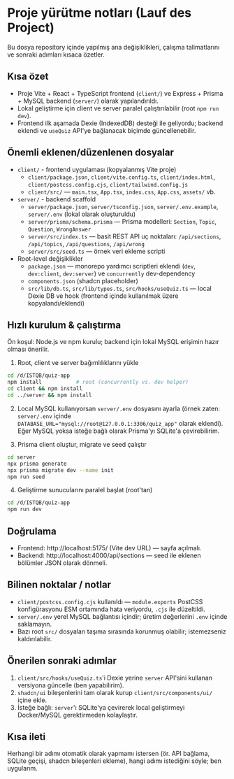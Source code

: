 # Proje yürütme notları (Lauf des Project)

Bu dosya repository içinde yapılmış ana değişiklikleri, çalışma talimatlarını ve sonraki adımları kısaca özetler.

## Kısa özet

- Proje Vite + React + TypeScript frontend (`client/`) ve Express + Prisma + MySQL backend (`server/`) olarak yapılandırıldı.
- Lokal geliştirme için client ve server paralel çalıştırılabilir (root `npm run dev`).
- Frontend ilk aşamada Dexie (IndexedDB) desteği ile geliyordu; backend eklendi ve `useQuiz` API'ye bağlanacak biçimde güncellenebilir.

## Önemli eklenen/düzenlenen dosyalar

- `client/` - frontend uygulaması (kopyalanmış Vite proje)
  - `client/package.json`, `client/vite.config.ts`, `client/index.html`, `client/postcss.config.cjs`, `client/tailwind.config.js`
  - `client/src/` — `main.tsx`, `App.tsx`, `index.css`, `App.css`, `assets/` vb.
- `server/` - backend scaffold
  - `server/package.json`, `server/tsconfig.json`, `server/.env.example`, `server/.env` (lokal olarak oluşturuldu)
  - `server/prisma/schema.prisma` — Prisma modelleri: `Section`, `Topic`, `Question`, `WrongAnswer`
  - `server/src/index.ts` — basit REST API uç noktaları: `/api/sections`, `/api/topics`, `/api/questions`, `/api/wrong`
  - `server/src/seed.ts` — örnek veri ekleme scripti
- Root-level değişiklikler
  - `package.json` — monorepo yardımcı scriptleri eklendi (`dev`, `dev:client`, `dev:server`) ve `concurrently` dev-dependency
  - `components.json` (shadcn placeholder)
  - `src/lib/db.ts`, `src/lib/types.ts`, `src/hooks/useQuiz.ts` — local Dexie DB ve hook (frontend içinde kullanılmak üzere kopyalandı/eklendi)

## Hızlı kurulum & çalıştırma

Ön koşul: Node.js ve npm kurulu; backend için lokal MySQL erişimin hazır olması önerilir.

1. Root, client ve server bağımlılıklarını yükle

```bash
cd /d/ISTQB/quiz-app
npm install           # root (concurrently vs. dev helper)
cd client && npm install
cd ../server && npm install
```

2. Local MySQL kullanıyorsan `server/.env` dosyasını ayarla (örnek zaten: `server/.env` içinde `DATABASE_URL="mysql://root@127.0.0.1:3306/quiz_app"` olarak eklendi). Eğer MySQL yoksa isteğe bağlı olarak Prisma'yı SQLite'a çevirebilirim.

3. Prisma client oluştur, migrate ve seed çalıştır

```bash
cd server
npx prisma generate
npx prisma migrate dev --name init
npm run seed
```

4. Geliştirme sunucularını paralel başlat (root'tan)

```bash
cd /d/ISTQB/quiz-app
npm run dev
```

## Doğrulama

- Frontend: http://localhost:5175/ (Vite dev URL) — sayfa açılmalı.
- Backend: http://localhost:4000/api/sections — seed ile eklenen bölümler JSON olarak dönmeli.

## Bilinen noktalar / notlar

- `client/postcss.config.cjs` kullanıldı — `module.exports` PostCSS konfigürasyonu ESM ortamında hata veriyordu, `.cjs` ile düzeltildi.
- `server/.env` yerel MySQL bağlantısı içindir; üretim değerlerini `.env` içinde saklamayın.
- Bazı root `src/` dosyaları taşıma sırasında korunmuş olabilir; istemezseniz kaldırılabilir.

## Önerilen sonraki adımlar

1. `client/src/hooks/useQuiz.ts`'i Dexie yerine `server` API'sini kullanan versiyona güncelle (ben yapabilirim).
2. `shadcn/ui` bileşenlerini tam olarak kurup `client/src/components/ui/` içine ekle.
3. İsteğe bağlı: `server`'ı SQLite'ya çevirerek local geliştirmeyi Docker/MySQL gerektirmeden kolaylaştır.

## Kısa ileti

Herhangi bir adımı otomatik olarak yapmamı istersen (ör. API bağlama, SQLite geçişi, shadcn bileşenleri ekleme), hangi adımı istediğini söyle; ben uygularım.
